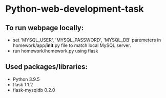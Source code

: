 # Python-web-development-task

## To run webpage locally:

- set 'MYSQL_USER', 'MYSQL_PASSWORD', 'MYSQL_DB' paremeters in homework/app/__init__\.py file to match local MySQL server.
- run homework/homework.py using flask

## Used packages/libraries:

- Python 3.9.5
- flask 1.1.2
- flask-mysqldb 0.2.0
